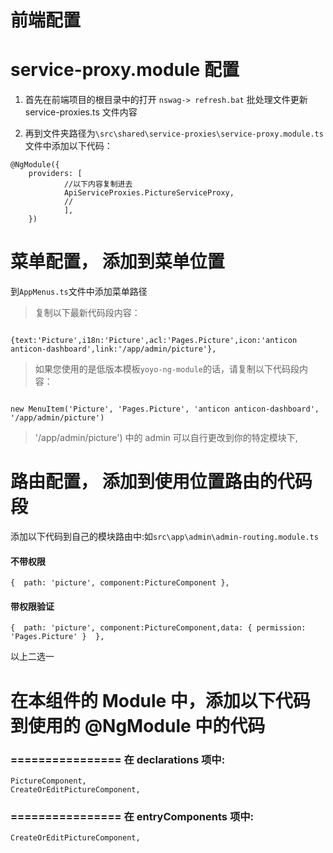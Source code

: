 

# 前端配置
# service-proxy.module 配置

1. 首先在前端项目的根目录中的打开 `nswag-> refresh.bat` 批处理文件更新 service-proxies.ts 文件内容

2. 再到文件夹路径为`\src\shared\service-proxies\service-proxy.module.ts` 文件中添加以下代码：

```
@NgModule({
	providers: [
			//以下内容复制进去
			ApiServiceProxies.PictureServiceProxy,
			//
			],
	})

```

# 菜单配置， 添加到菜单位置
到`AppMenus.ts`文件中添加菜单路径


> 复制以下最新代码段内容：

```

{text:'Picture',i18n:'Picture',acl:'Pages.Picture',icon:'anticon anticon-dashboard',link:'/app/admin/picture'},

```


> 如果您使用的是低版本模板`yoyo-ng-module`的话，请复制以下代码段内容：

```

new MenuItem('Picture', 'Pages.Picture', 'anticon anticon-dashboard', '/app/admin/picture')

```

> '/app/admin/picture') 中的 admin 可以自行更改到你的特定模块下,

# 路由配置， 添加到使用位置路由的代码段


添加以下代码到自己的模块路由中:如`src\app\admin\admin-routing.module.ts`


#### 不带权限
```
{  path: 'picture', component:PictureComponent },
```

#### 带权限验证

```
{  path: 'picture', component:PictureComponent,data: { permission: 'Pages.Picture' }  },

```

以上二选一
 
 



# 在本组件的 Module 中，添加以下代码到使用的 @NgModule 中的代码
### ================ 在 declarations 项中:

```
PictureComponent,
CreateOrEditPictureComponent,

```

### ================ 在 entryComponents 项中:

```
CreateOrEditPictureComponent,
```